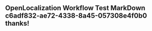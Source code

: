 <properties
ms.topic="hero-topic1"
ms.test1="hero-topic"
ms.test2="test"/>

## OpenLocalization Workflow Test MarkDown c6adf832-ae72-4338-8a45-057308e4f0b0 thanks!
